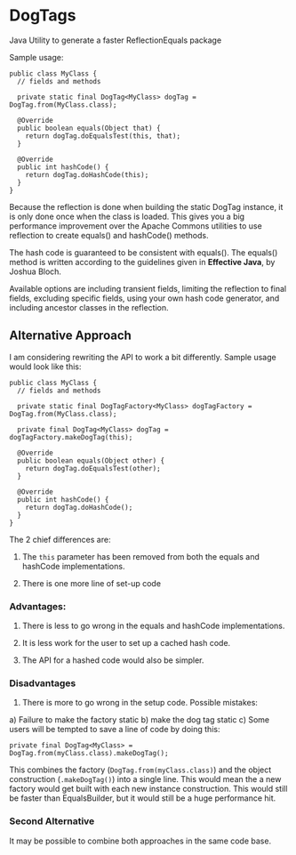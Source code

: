# DogTags
Java Utility to generate a faster ReflectionEquals package

Sample usage:

    public class MyClass {
      // fields and methods
      
      private static final DogTag<MyClass> dogTag = DogTag.from(MyClass.class);
      
      @Override
      public boolean equals(Object that) {
        return dogTag.doEqualsTest(this, that);
      }
      
      @Override
      public int hashCode() {
        return dogTag.doHashCode(this);
      }
    }

Because the reflection is done when building the static DogTag instance, it is only done once when the class is loaded. This gives you a big performance improvement over the Apache Commons utilities to use reflection to create equals() and hashCode() methods.

The hash code is guaranteed to be consistent with equals(). The equals() method is written according to the guidelines given in **Effective Java**, by Joshua Bloch.

Available options are including transient fields, limiting the reflection to final fields, excluding specific fields, using your own hash code generator, and including ancestor classes in the reflection.

## Alternative Approach

I am considering rewriting the API to work a bit differently. Sample usage would look like this:

    public class MyClass {
      // fields and methods
      
      private static final DogTagFactory<MyClass> dogTagFactory = DogTag.from(MyClass.class);
      
      private final DogTag<MyClass> dogTag = dogTagFactory.makeDogTag(this);
      
      @Override
      public boolean equals(Object other) {
        return dogTag.doEqualsTest(other);
      }
      
      @Override
      public int hashCode() {
        return dogTag.doHashCode();
      }
    }

The 2 chief differences are:

1) The `this` parameter has been removed from both the equals and hashCode implementations.

2) There is one more line of set-up code

### Advantages:

1) There is less to go wrong in the equals and hashCode implementations.

2) It is less work for the user to set up a cached hash code. 

3) The API for a hashed code would also be simpler.

### Disadvantages

1) There is more to go wrong in the setup code. Possible mistakes: 

  a) Failure to make the factory static
  b) make the dog tag static
  c) Some users will be tempted to save a line of code by doing this:
  
    private final DogTag<MyClass> = DogTag.from(myClass.class).makeDogTag();
    
This combines the factory (`DogTag.from(myClass.class)`) and the object construction (`.makeDogTag()`) into a single line. This would mean the a new factory would get built with each new instance construction. This would still be faster than EqualsBuilder, but it would still be a huge performance hit.
  
### Second Alternative

It may be possible to combine both approaches in the same code base.